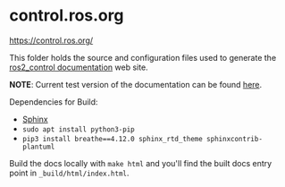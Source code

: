 # control.ros.org
https://control.ros.org/

This folder holds the source and configuration files used to generate the
[ros2_control documentation](https://control.ros.org) web site.

**NOTE**: Current test version of the documentation can be found [here](https://ros2_control.stogl.de).

Dependencies for Build:
* [Sphinx](https://www.sphinx-doc.org/en/master/usage/installation.html)
* `sudo apt install python3-pip`
* `pip3 install breathe==4.12.0 sphinx_rtd_theme sphinxcontrib-plantuml`

Build the docs locally with `make html` and you'll find the built docs entry point in `_build/html/index.html`.

